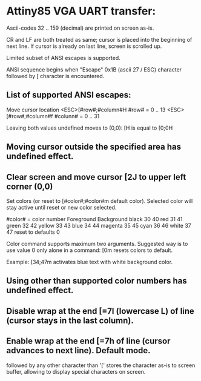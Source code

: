 Attiny85 VGA UART transfer:
===========================

Ascii-codes 32 .. 159 (decimal) are printed on screen as-is.

CR and LF are both treated as same; cursor is placed into
the beginning of next line. If cursor is already on last line, 
screen is scrolled up.

Limited subset of ANSI escapes is supported.

ANSI sequence begins when "Escape" 0x1B (ascii 27 / ESC) character
followed by [ character is encountered.

List of supported ANSI escapes:
-----------------------------------------------------------------------------
Move cursor location		\<ESC\>[#row#;#column#H	#row# = 0 .. 13
				\<ESC\>[#row#;#column#f	#colunn# = 0 .. 31

Leaving both values undefined moves to (0,0):
<ESC>[H is equal to <ESC>[0;0H

Moving cursor outside the specified area has undefined effect.
-----------------------------------------------------------------------------
Clear screen and move cursor	<ESC>[2J
to upper left corner (0,0)
-----------------------------------------------------------------------------
Set colors (or reset to		<ESC>[#color#;#color#m
default color). Selected
color will stay active until
reset or new color selected.

#color# = color number		Foreground	Background
	black			   30		   40
	red			   31		   41
	green			   32		   42
	yellow			   33		   43
	blue			   34		   44
	magenta			   35		   45
	cyan			   36		   46
	white			   37		   47
	reset to defaults	   0

Color command supports maximum two arguments. Suggested way is to use
value 0 only alone in a command: <ESC>[0m resets colors to default.

Example: <ESC>[34;47m activates blue text with white background color.

Using other than supported color numbers has undefined effect.
-----------------------------------------------------------------------------
Disable wrap at the end		<ESC>[=7l	(lowercase L)
of line (cursor stays
in the last column).
-----------------------------------------------------------------------------
Enable wrap at the end		<ESC>[=7h
of line (cursor advances
to next line). Default
mode.
-----------------------------------------------------------------------------

<ESC> followed by any other character than '[' stores the character as-is
to screen buffer, allowing to display special characters on screen.



